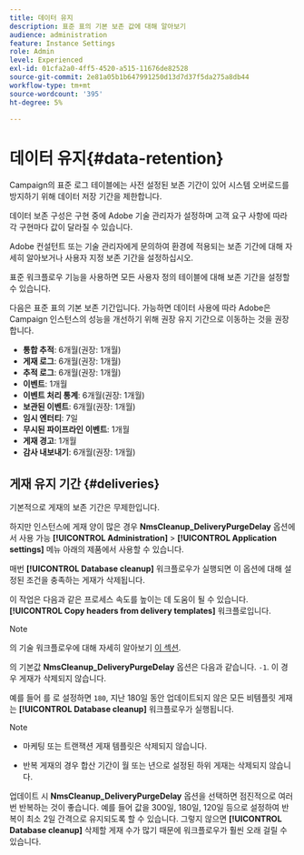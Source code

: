 ```yaml
---
title: 데이터 유지
description: 표준 표의 기본 보존 값에 대해 알아보기
audience: administration
feature: Instance Settings
role: Admin
level: Experienced
exl-id: 01cfa2a0-4ff5-4520-a515-11676de82528
source-git-commit: 2e81a05b1b647991250d13d7d37f5da275a8db44
workflow-type: tm+mt
source-wordcount: '395'
ht-degree: 5%

---
```


# 데이터 유지{#data-retention}

Campaign의 표준 로그 테이블에는 사전 설정된 보존 기간이 있어 시스템 오버로드를 방지하기 위해 데이터 저장 기간을 제한합니다.

데이터 보존 구성은 구현 중에 Adobe 기술 관리자가 설정하며 고객 요구 사항에 따라 각 구현마다 값이 달라질 수 있습니다.

Adobe 컨설턴트 또는 기술 관리자에게 문의하여 환경에 적용되는 보존 기간에 대해 자세히 알아보거나 사용자 지정 보존 기간을 설정하십시오.

표준 워크플로우 기능을 사용하면 모든 사용자 정의 테이블에 대해 보존 기간을 설정할 수 있습니다.

다음은 표준 표의 기본 보존 기간입니다. 가능하면 데이터 사용에 따라 Adobe은 Campaign 인스턴스의 성능을 개선하기 위해 권장 유지 기간으로 이동하는 것을 권장합니다.

* **통합 추적**: 6개월(권장: 1개월)
* **게재 로그**: 6개월(권장: 1개월)
* **추적 로그**: 6개월(권장: 1개월)
* **이벤트**: 1개월
* **이벤트 처리 통계**: 6개월(권장: 1개월)
* **보관된 이벤트**: 6개월(권장: 1개월)
* **임시 엔터티**: 7일
* **무시된 파이프라인 이벤트**: 1개월
* **게재 경고**: 1개월
* **감사 내보내기**: 6개월(권장: 1개월)

## 게재 유지 기간 {#deliveries}

기본적으로 게재의 보존 기간은 무제한입니다.

하지만 인스턴스에 게재 양이 많은 경우 **NmsCleanup_DeliveryPurgeDelay** 옵션에서 사용 가능 **[!UICONTROL Administration]** > **[!UICONTROL Application settings]** 메뉴 아래의 제품에서 사용할 수 있습니다.

매번 **[!UICONTROL Database cleanup]** 워크플로우가 실행되면 이 옵션에 대해 설정된 조건을 충족하는 게재가 삭제됩니다.

이 작업은 다음과 같은 프로세스 속도를 높이는 데 도움이 될 수 있습니다. **[!UICONTROL Copy headers from delivery templates]** 워크플로입니다.

>[!NOTE]
>
>의 기술 워크플로우에 대해 자세히 알아보기 [이 섹션](technical-workflows.md).


의 기본값 **NmsCleanup_DeliveryPurgeDelay** 옵션은 다음과 같습니다. `-1`. 이 경우 게재가 삭제되지 않습니다.

예를 들어 를 로 설정하면 `180`, 지난 180일 동안 업데이트되지 않은 모든 비템플릿 게재는 **[!UICONTROL Database cleanup]** 워크플로우가 실행됩니다.

>[!NOTE]
>
>* 마케팅 또는 트랜잭션 게재 템플릿은 삭제되지 않습니다.
>
>* 반복 게재의 경우 합산 기간이 월 또는 년으로 설정된 하위 게재는 삭제되지 않습니다.

업데이트 시 **NmsCleanup_DeliveryPurgeDelay** 옵션을 선택하면 점진적으로 여러 번 반복하는 것이 좋습니다. 예를 들어 값을 300일, 180일, 120일 등으로 설정하여 반복이 최소 2일 간격으로 유지되도록 할 수 있습니다. 그렇지 않으면 **[!UICONTROL Database cleanup]** 삭제할 게재 수가 많기 때문에 워크플로우가 훨씬 오래 걸릴 수 있습니다.


